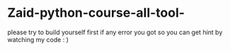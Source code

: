 # Zaid-python-course-all-tool-
please try to build yourself first if any error you got so you can get hint by watching my code : )
